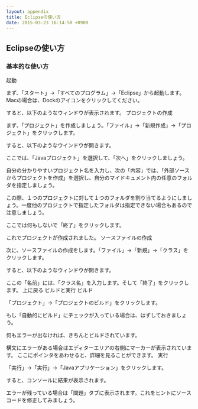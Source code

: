 ```yaml
---
layout: appendix
title: Eclipseの使い方
date: 2015-03-23 16:14:50 +0900
---
```



Eclipseの使い方
------------------

### 基本的な使い方
起動

まず、「スタート」→「すべてのプログラム」→「Eclipse」から起動します。Macの場合は、Dockのアイコンをクリックしてください。

すると、以下のようなウィンドウが表示されます。
プロジェクトの作成

まず、「プロジェクト」を作成しましょう。「ファイル」→「新規作成」→「プロジェクト」をクリックします。

すると、以下のようなウインドウが開きます。

ここでは、「Javaプロジェクト」を選択して、「次へ」をクリックしましょう。

自分の分かりやすいプロジェクト名を入力し、次の「内容」では、「外部ソースからプロジェクトを作成」を選択し、自分のマイドキュメント内の任意のフォルダを指定しましょう。

この際、１つのプロジェクトに対して１つのフォルダを割り当てるようにしましょう。一度他のプロジェクトで指定したフォルダは指定できない場合もあるので注意しましょう。

ここでは何もしないで「終了」をクリックします。

これでプロジェクトが作成されました。
ソースファイルの作成

次に、ソースファイルの作成をします。「ファイル」→「新規」→「クラス」をクリックします。

すると、以下のようなウィンドウが開きます。

ここの「名前」には、「クラス名」を入力します。そして「終了」をクリックします。
上に戻る
ビルドと実行
ビルド

「プロジェクト」→「プロジェクトのビルド」をクリックします。

もし「自動的にビルド」にチェックが入っている場合は、はずしておきましょう。

何もエラーが出なければ、きちんとビルドされています。

構文にエラーがある場合はエディターエリアの右側にマーカーが表示されています。 ここにポインタをあわせると、詳細を見ることができます。
実行

「実行」→「実行」→「Javaアプリケーション」をクリックします。

すると、コンソールに結果が表示されます。

エラーが残っている場合は「問題」タブに表示されます。これをヒントにソースコードを修正してみましょう。
